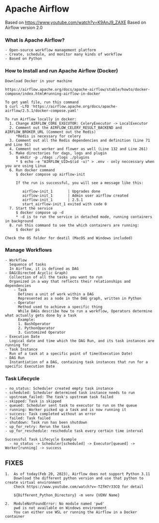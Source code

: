# Apache Airflow

Based on https://www.youtube.com/watch?v=K9AnJ9_ZAXE
Based on Airflow version 2.0

### What is Apache Airflow?
    - Open-source workflow management platform
    - Create, schedule, and monitor many kinds of workflow
    - Based on Python

### How to Install and run Apache Airflow (Docker)
    Download Docker in your machine

    https://airflow.apache.org/docs/apache-airflow/stable/howto/docker-compose/index.html#running-airflow-in-docker

    To get yaml file, run this command
    $ curl -LfO 'https://airflow.apache.org/docs/apache-airflow/2.5.1/docker-compose.yaml'

    To run Airflow locally in docker:
      1. Change AIRFLOW_CORE_EXECUTOR: CeleryExecutor -> LocalExecutor
      2. Comment out the AIRFLOW_CELERY_RESULT_BACKEND and AIRFLOW_BROKER_URL (Comment out the Redis)
         *Redis is necessary for celery
      3. Comment out all the Redis dependencies and definition (Line 71 and Line 91)
      4. Comment out worker and flower as well (Line 132 and Line 261)
      5. Make directories for dags, logs and plugin
         $ mkdir -p ./dags ./logs ./plugins
         * $ echo -e "AIRFLOW_UID=$(id -u)" > .env - only neccessary when you are using Linux
      6. Run docker command
         $ docker compose up airflow-init

         If the run is successful, you will see a message like this:
            
            airflow-init_1       | Upgrades done
            airflow-init_1       | Admin user airflow created
            airflow-init_1       | 2.5.1
            start_airflow-init_1 exited with code 0
      7. Start the service
         $ docker compose up -d
         * -d is to run the service in detached mode, running containers in background
      8. run this command to see the which containers are running:
         $ docker ps

    Check the OS folder for deatil (MacOS and Windows included)

### Manage Workflows
    - Workflow 
      Sequence of tasks
      In Airflow, it is defined as DAG
    - DAG(Directed Acyclic Graph)
      Collection of all the tasks you want to run
      Organized in a way that reflects their relationships and dependencies
        - Task
          Defines a unit of work within a DAG
          Represented as a node in the DAG graph, written in Python
        - Operator
          Method used to achieve a specific thing
          While DAGs describe how to run a workflow, Operators determine what actually gets done by a task
          Example:
          1. BashOperator
          2. PythonOperator
          3. Customized Operator
    - Execution Date
      Logical date and time which the DAG Run, and its task instances are running for
    - Task Instance
      Run of a task at a specific point of time(Execution Date)
    - DAG Run
      Instantiation of a DAG, containing task instances that run for a specific Execution Date

### Task Lifecycle
    - no_status: Scheduler created empty task instance
    - scheduled: Scheduler determined task instance needs to run
    - upstream_failed: The task's upstream task failed
    - skipped: Task is skipped
    - queued: Scheduler sent task to executor to run on the queue
    - running: Worker picked up a task and is now running it
    - success: Task completed without an error
    - failed: Task failed
    - shutdown: Task run has been shutdown
    - up_for_retry: Rerun the task
    - up_for_reschedule: reschedule task every certain time interval

    Successful Task Lifecycle Example
      - no_status -> Scheduler[scheduled] -> Executor[queued] -> Worker[running] -> success


## FIXES
    1.  As of today(Feb 20, 2023), Airflow does not support Python 3.11  
        Download the different python version and use that python to create virtual environment  
        Check https://www.youtube.com/watch?v=-TZfH7r33CQ for detail

        ${Different_Python_Directory} -m venv {VENV Name}
   
    2.  ModuleNotFoundError: No module named 'pwd'
        pwd is not available on Windows environment
        You can either use WSL or running the Airflow in a Docker container